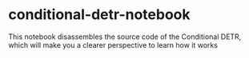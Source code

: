 # conditional-detr-notebook
This notebook disassembles the source code of the Conditional DETR,  which will make you a clearer perspective to learn how it works
